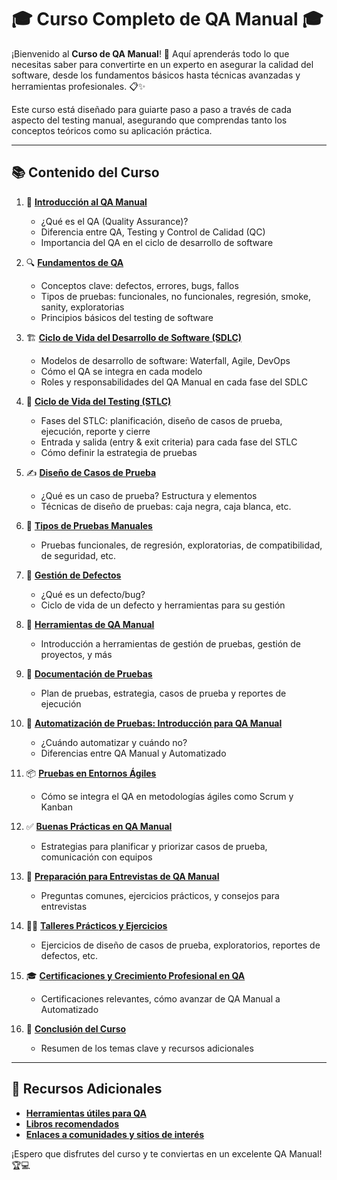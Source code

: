 # 🎓 **Curso Completo de QA Manual** 🎓

¡Bienvenido al **Curso de QA Manual**! 🚀 Aquí aprenderás todo lo que necesitas saber para convertirte en un experto en asegurar la calidad del software, desde los fundamentos básicos hasta técnicas avanzadas y herramientas profesionales. 📋✨

Este curso está diseñado para guiarte paso a paso a través de cada aspecto del testing manual, asegurando que comprendas tanto los conceptos teóricos como su aplicación práctica.

---

## 📚 **Contenido del Curso**

1. 🏁 [**Introducción al QA Manual**](./Modulo-01-Introduccion-al-QA-Manual/README.md)  
   - ¿Qué es el QA (Quality Assurance)?
   - Diferencia entre QA, Testing y Control de Calidad (QC)
   - Importancia del QA en el ciclo de desarrollo de software

2. 🔍 [**Fundamentos de QA**](./Modulo-02-Fundamentos-de-QA/README.md)  
   - Conceptos clave: defectos, errores, bugs, fallos
   - Tipos de pruebas: funcionales, no funcionales, regresión, smoke, sanity, exploratorias
   - Principios básicos del testing de software

3. 🏗️ [**Ciclo de Vida del Desarrollo de Software (SDLC)**](./Modulo-03-Ciclo-de-Vida-del-Desarrollo-de-Software-SDLC/README.md)  
   - Modelos de desarrollo de software: Waterfall, Agile, DevOps
   - Cómo el QA se integra en cada modelo
   - Roles y responsabilidades del QA Manual en cada fase del SDLC

4. 🔄 [**Ciclo de Vida del Testing (STLC)**](./Modulo-04-Ciclo-de-Vida-del-Testing-STLC/README.md)  
   - Fases del STLC: planificación, diseño de casos de prueba, ejecución, reporte y cierre
   - Entrada y salida (entry & exit criteria) para cada fase del STLC
   - Cómo definir la estrategia de pruebas

5. ✍️ [**Diseño de Casos de Prueba**](./Modulo-05-Diseño-de-Casos-de-Prueba/README.md)  
   - ¿Qué es un caso de prueba? Estructura y elementos
   - Técnicas de diseño de pruebas: caja negra, caja blanca, etc.

6. 🧪 [**Tipos de Pruebas Manuales**](./Modulo-06-Tipos-de-Pruebas-Manuales/README.md)  
   - Pruebas funcionales, de regresión, exploratorias, de compatibilidad, de seguridad, etc.

7. 🐞 [**Gestión de Defectos**](./Modulo-07-Gestion-de-Defectos/README.md)  
   - ¿Qué es un defecto/bug?
   - Ciclo de vida de un defecto y herramientas para su gestión

8. 🔧 [**Herramientas de QA Manual**](./Modulo-08-Herramientas-de-QA-Manual/README.md)  
   - Introducción a herramientas de gestión de pruebas, gestión de proyectos, y más

9. 📄 [**Documentación de Pruebas**](./Modulo-09-Documentacion-de-Pruebas/README.md)  
   - Plan de pruebas, estrategia, casos de prueba y reportes de ejecución

10. 🤖 [**Automatización de Pruebas: Introducción para QA Manual**](./Modulo-10-Automatizacion-de-Pruebas-Introduccion-para-QA-Manual/README.md)  
    - ¿Cuándo automatizar y cuándo no?
    - Diferencias entre QA Manual y Automatizado

11. 📦 [**Pruebas en Entornos Ágiles**](./Modulo-11-Pruebas-en-Entornos-Agiles/README.md)  
    - Cómo se integra el QA en metodologías ágiles como Scrum y Kanban

12. ✅ [**Buenas Prácticas en QA Manual**](./Modulo-12-Buenas-Practicas-en-QA-Manual/README.md)  
    - Estrategias para planificar y priorizar casos de prueba, comunicación con equipos

13. 🎤 [**Preparación para Entrevistas de QA Manual**](./Modulo-13-Preparacion-para-Entrevistas-de-QA-Manual/README.md)  
    - Preguntas comunes, ejercicios prácticos, y consejos para entrevistas

14. 🧑‍🏫 [**Talleres Prácticos y Ejercicios**](./Modulo-14-Talleres-Practicos-y-Ejercicios/README.md)  
    - Ejercicios de diseño de casos de prueba, exploratorios, reportes de defectos, etc.

15. 🎓 [**Certificaciones y Crecimiento Profesional en QA**](./Modulo-15-Certificaciones-y-Crecimiento-Profesional-en-QA/README.md)  
    - Certificaciones relevantes, cómo avanzar de QA Manual a Automatizado

16. 🏁 [**Conclusión del Curso**](./Modulo-16-Conclusion-del-Curso/README.md)  
    - Resumen de los temas clave y recursos adicionales

---

## 📘 **Recursos Adicionales**
- [**Herramientas útiles para QA**](./resources/tools.md)  
- [**Libros recomendados**](./resources/books.md)  
- [**Enlaces a comunidades y sitios de interés**](./resources/links.md)  

¡Espero que disfrutes del curso y te conviertas en un excelente QA Manual! 🏆💻
